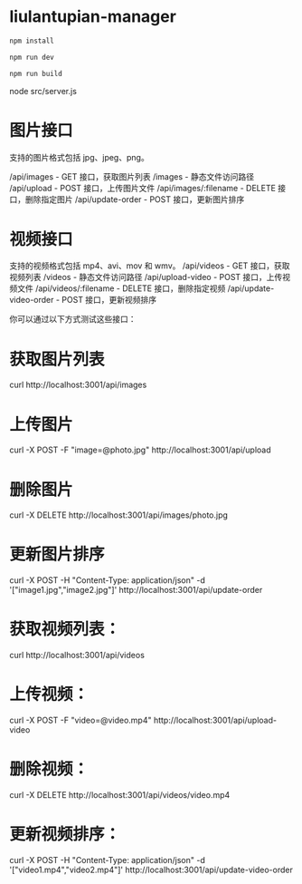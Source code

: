 # liulantupian-manager


```sh
npm install
```
```sh
npm run dev
```

```sh
npm run build
```

node src/server.js

# 图片接口
支持的图片格式包括 jpg、jpeg、png。

/api/images - GET 接口，获取图片列表
/images - 静态文件访问路径
/api/upload - POST 接口，上传图片文件
/api/images/:filename - DELETE 接口，删除指定图片
/api/update-order - POST 接口，更新图片排序

# 视频接口
支持的视频格式包括 mp4、avi、mov 和 wmv。
/api/videos - GET 接口，获取视频列表
/videos - 静态文件访问路径
/api/upload-video - POST 接口，上传视频文件
/api/videos/:filename - DELETE 接口，删除指定视频
/api/update-video-order - POST 接口，更新视频排序

你可以通过以下方式测试这些接口：

# 获取图片列表
curl http://localhost:3001/api/images

# 上传图片
curl -X POST -F "image=@photo.jpg" http://localhost:3001/api/upload

# 删除图片
curl -X DELETE http://localhost:3001/api/images/photo.jpg

# 更新图片排序
curl -X POST -H "Content-Type: application/json" -d '["image1.jpg","image2.jpg"]' http://localhost:3001/api/update-order

# 获取视频列表：
curl http://localhost:3001/api/videos

# 上传视频：
curl -X POST -F "video=@video.mp4" http://localhost:3001/api/upload-video

# 删除视频：
curl -X DELETE http://localhost:3001/api/videos/video.mp4

# 更新视频排序：
curl -X POST -H "Content-Type: application/json" -d '["video1.mp4","video2.mp4"]' http://localhost:3001/api/update-video-order
